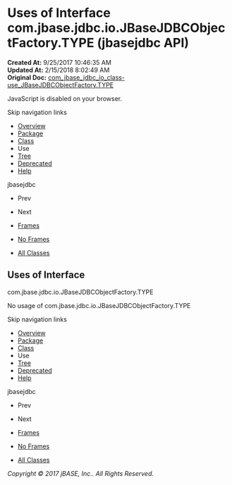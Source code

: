 # Uses of Interface com.jbase.jdbc.io.JBaseJDBCObjectFactory.TYPE (jbasejdbc   API)

**Created At:** 9/25/2017 10:46:35 AM  
**Updated At:** 2/15/2018 8:02:49 AM  
**Original Doc:** [com_jbase_jdbc_io_class-use_JBaseJDBCObjectFactory.TYPE](https://docs.jbase.com/39235-class-use/com_jbase_jdbc_io_class-use_JBaseJDBCObjectFactory.TYPE)  

<!--<br>    try {<br>        if (location.href.indexOf('is-external=true') == -1) {<br>            parent.document.title="Uses of Interface com.jbase.jdbc.io.JBaseJDBCObjectFactory.TYPE (jbasejdbc   API)";<br>        }<br>    }<br>    catch(err) {<br>    }<br>//-->
JavaScript is disabled on your browser.

Skip navigation links

- [Overview](../../../../../overview-summary.html)
- [Package](./../../com.jbase.jdbc.io-%28jbasejdbc---api%29)
- [Class](/39232-io/com_jbase_jdbc_io_JBaseJDBCObjectFactory.TYPE "interface in com.jbase.jdbc.io")
- Use
- [Tree](./../../com.jbase.jdbc.io-class-hierarchy-%28jbasejdbc---api%29)
- [Deprecated](../../../../../deprecated-list.html)
- [Help](../../../../../help-doc.html)


jbasejdbc <br>

- Prev
- Next


- [Frames](./../uses-of-class-com.jbase.jdbc.io.jbasejdbcobjectfactory-%28jbasejdbc---api%29)
- [No Frames](./../uses-of-class-com.jbase.jdbc.io.jbasejdbcobjectfactory-%28jbasejdbc---api%29)


- [All Classes](../../../../../allclasses-noframe.html)


<!--<br>  allClassesLink = document.getElementById("allclasses\_navbar\_top");<br>  if(window==top) {<br>    allClassesLink.style.display = "block";<br>  }<br>  else {<br>    allClassesLink.style.display = "none";<br>  }<br>  //-->

## Uses of Interface
com.jbase.jdbc.io.JBaseJDBCObjectFactory.TYPE

No usage of com.jbase.jdbc.io.JBaseJDBCObjectFactory.TYPE

Skip navigation links

- [Overview](../../../../../overview-summary.html)
- [Package](./../../com.jbase.jdbc.io-%28jbasejdbc---api%29)
- [Class](/39232-io/com_jbase_jdbc_io_JBaseJDBCObjectFactory.TYPE "interface in com.jbase.jdbc.io")
- Use
- [Tree](./../../com.jbase.jdbc.io-class-hierarchy-%28jbasejdbc---api%29)
- [Deprecated](../../../../../deprecated-list.html)
- [Help](../../../../../help-doc.html)


jbasejdbc <br>

- Prev
- Next


- [Frames](./../uses-of-class-com.jbase.jdbc.io.jbasejdbcobjectfactory-%28jbasejdbc---api%29)
- [No Frames](./../uses-of-class-com.jbase.jdbc.io.jbasejdbcobjectfactory-%28jbasejdbc---api%29)


- [All Classes](../../../../../allclasses-noframe.html)


<!--<br>  allClassesLink = document.getElementById("allclasses\_navbar\_bottom");<br>  if(window==top) {<br>    allClassesLink.style.display = "block";<br>  }<br>  else {<br>    allClassesLink.style.display = "none";<br>  }<br>  //-->

*Copyright © 2017 jBASE, Inc.. All Rights Reserved.*
